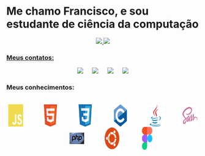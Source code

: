  # Me chamo Francisco, e sou estudante de ciência da computação
 
<div align="center">
  <a href="https://github.com/Chaicoo">
  <img height="180em" src="https://github-readme-stats.vercel.app/api?username=Chaicoo&show_icons=true&theme=ocean_dark&include_all_commits=true&count_private=true"/>
  <img height="180em" src="https://github-readme-stats.vercel.app/api/top-langs/?username=Chaicoo&layout=compact&langs_count=7&theme=ocean_dark"/>
</div>
 
 ### Meus contatos:

<div align="center">
  <a href = "mailto:gabriellimma27@gmail.com"><img src="https://img.shields.io/badge/Gmail-D14836?style=for-the-badge&logo=gmail&logoColor=white" target="_blank"></a>
    &nbsp;&nbsp;&nbsp;&nbsp;
  <a href = "mailto:franciscol@acad.ifma.edu.br"><img src="https://img.shields.io/badge/-Gmail-%23333?style=for-the-badge&logo=gmail&logoColor=white" target="_blank"></a> 
    &nbsp;&nbsp;&nbsp;&nbsp;
  <a href ="https://www.reddit.com/user/__chico"><img src="https://img.shields.io/badge/Reddit-FF4500?style=for-the-badge&logo=reddit&logoColor=white" target="_blank"></a> 
    &nbsp;&nbsp;&nbsp;&nbsp;
  <a href ="https://dev.to/chaico"><img src="https://img.shields.io/badge/dev.to-0A0A0A?style=for-the-badge&logo=dev.to&logoColor=white"></a>
 </div>
 
 ### Meus conhecimentos:
 
<div align="center">
<div style="display: inline_block"><br>
  <img align="center" alt="Chico-Js" height="60" width="40" src="https://raw.githubusercontent.com/devicons/devicon/master/icons/javascript/javascript-plain.svg">
     &nbsp;&nbsp;&nbsp;&nbsp;&nbsp;&nbsp;&nbsp;&nbsp;&nbsp;&nbsp;&nbsp;
  <img align="center" alt="Chico-HTML" height="60" width="40" src="https://raw.githubusercontent.com/devicons/devicon/master/icons/html5/html5-original.svg">
      &nbsp;&nbsp;&nbsp;&nbsp;&nbsp;&nbsp;&nbsp;&nbsp;&nbsp;&nbsp;&nbsp;
  <img align="center" alt="Chico-CSS" height="60" width="40" src="https://raw.githubusercontent.com/devicons/devicon/master/icons/css3/css3-original.svg">
      &nbsp;&nbsp;&nbsp;&nbsp;&nbsp;&nbsp;&nbsp;&nbsp;&nbsp;&nbsp;&nbsp;
  <img align="center" alt="Chico-C" height="60" width="40" src="https://github.com/devicons/devicon/blob/master/icons/c/c-original.svg">
      &nbsp;&nbsp;&nbsp;&nbsp;&nbsp;&nbsp;&nbsp;&nbsp;&nbsp;&nbsp;&nbsp;
  <img align="center" alt="Chico-Java" height="60" width="40" src="https://raw.githubusercontent.com/devicons/devicon/master/icons/java/java-original.svg">
      &nbsp;&nbsp;&nbsp;&nbsp;&nbsp;&nbsp;&nbsp;&nbsp;&nbsp;&nbsp;&nbsp;
  <img align="center" alt="Chico-SCSS" height="60" width="40" src="https://github.com/devicons/devicon/blob/master/icons/sass/sass-original.svg">
       &nbsp;&nbsp;&nbsp;&nbsp;&nbsp;&nbsp;&nbsp;&nbsp;&nbsp;&nbsp;&nbsp;
  <img align="center" alt="Chico-PHP" height="60" width="40" src="https://github.com/devicons/devicon/blob/master/icons/php/php-original.svg">
        &nbsp;&nbsp;&nbsp;&nbsp;&nbsp;&nbsp;&nbsp;&nbsp;&nbsp;&nbsp;&nbsp;
  <img align="center" alt="Chico-Linux" height="60" width="40" src="https://github.com/devicons/devicon/blob/master/icons/ubuntu/ubuntu-plain.svg">
          &nbsp;&nbsp;&nbsp;&nbsp;&nbsp;&nbsp;&nbsp;&nbsp;&nbsp;&nbsp;&nbsp;
  <img align="center" alt="Chico-Figma" height="60" width="40" src="https://github.com/devicons/devicon/blob/master/icons/figma/figma-original.svg">
</div>
</div>
